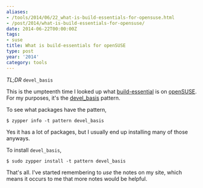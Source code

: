 ```yaml
---
aliases:
- /tools/2014/06/22_what-is-build-essentials-for-opensuse.html
- /post/2014/what-is-build-essentials-for-opensuse/
date: 2014-06-22T00:00:00Z
tags:
- suse
title: What is build-essentials for openSUSE
type: post
year: '2014'
category: tools
---
```

*TL;DR* `devel_basis`
<!-- TEASER_END -->

[build-essential]: http://packages.ubuntu.com/trusty/build-essential
[openSUSE]: http://opensuse.org
[devel_basis]: http://software.opensuse.org/package/patterns-openSUSE-devel_basis

This is the umpteenth time I looked up what [build-essential][] is on [openSUSE][].
For my purposes, it's the [devel_basis][] pattern.

To see what packages have the pattern,

~~~ console
$ zypper info -t pattern devel_basis
~~~ 

Yes it has a lot of packages, but I usually end up installing many of those anyways.

To install `devel_basis`,

~~~ console
$ sudo zypper install -t pattern devel_basis
~~~ 

That's all. I've started remembering to *use* the notes on my site, which 
means it occurs to me that more notes would be helpful.
